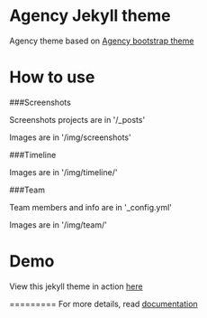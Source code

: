 Agency Jekyll theme
====================

Agency theme based on [Agency bootstrap theme ](https://startbootstrap.com/template-overviews/agency/)

# How to use

###Screenshots 

Screenshots projects are in '/_posts'

Images are in '/img/screenshots'

###Timeline

Images are in '/img/timeline/'

###Team

Team members and info are in '_config.yml'

Images are in '/img/team/'


# Demo

View this jekyll theme in action [here](https://y7kim.github.io/agency-jekyll-theme)

=========
For more details, read [documentation](http://jekyllrb.com/)
